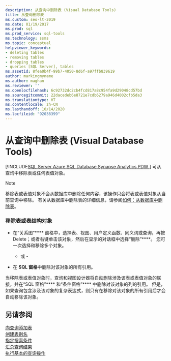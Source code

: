 ```yaml
---
description: 从查询中删除表 (Visual Database Tools)
title: 从查询删除表
ms.custom: seo-lt-2019
ms.date: 01/19/2017
ms.prod: sql
ms.prod_service: sql-tools
ms.technology: ssms
ms.topic: conceptual
helpviewer_keywords:
- deleting tables
- removing tables
- dropping tables
- queries [SQL Server], tables
ms.assetid: 8fea0b4f-99b7-4050-8d6f-a97ffb839619
author: markingmyname
ms.author: maghan
ms.reviewer: ''
ms.openlocfilehash: 6c92732dc2cb4fcd817a8c954fa9d29048cd57bd
ms.sourcegitcommit: 22dacedeb6e8721e7cdb6279a946d4002cfb5da3
ms.translationtype: HT
ms.contentlocale: zh-CN
ms.lasthandoff: 10/14/2020
ms.locfileid: "92038399"
---
```

# <a name="remove-tables-from-queries-visual-database-tools"></a>从查询中删除表 (Visual Database Tools)
[!INCLUDE[SQL Server Azure SQL Database Synapse Analytics PDW ](../../includes/applies-to-version/sql-asdb-asdbmi-asa-pdw.md)]
可从查询中移除表或任何表值对象。  
  
> [!NOTE]  
> 移除表或表值对象不会从数据库中删除任何内容，该操作只会将表或表值对象从当前查询中移除。 有关从数据库中删除表的详细信息，请参阅[如何：从数据库中删除表](../../relational-databases/tables/delete-tables-database-engine.md)。  
  
### <a name="to-remove-a-table-or-table-structured-object"></a>移除表或表结构对象  
  
-   在“关系图”**** 窗格中，选择表、视图、用户定义函数、同义词或查询，再按 Delete；或者右键单击该对象，然后在显示的对话框中选择“删除”****。 您可一次选择和移除多个对象。  
  
    - 或 -  
  
-   在 **SQL 窗格**中删除对该对象的所有引用。  
  
当移除表或表值对象时，查询和视图设计器将自动删除涉及该表或表值对象的联接，并在“SQL 窗格”**** 和“条件窗格”**** 中删除对该对象的列的引用。 但是，如果查询包含涉及该对象的复杂表达式，则只有在移除对该对象的所有引用后才会自动移除该对象。  
  
## <a name="see-also"></a>另请参阅  
[向查询添加表](../../ssms/visual-db-tools/add-tables-to-queries-visual-database-tools.md)  
[创建表别名](../../ssms/visual-db-tools/create-table-aliases-visual-database-tools.md)  
[指定搜索条件](../../ssms/visual-db-tools/specify-search-criteria-visual-database-tools.md)  
[汇总查询结果](../../ssms/visual-db-tools/summarize-query-results-visual-database-tools.md)  
[执行基本的查询操作](../../ssms/visual-db-tools/perform-basic-operations-with-queries-visual-database-tools.md)  

